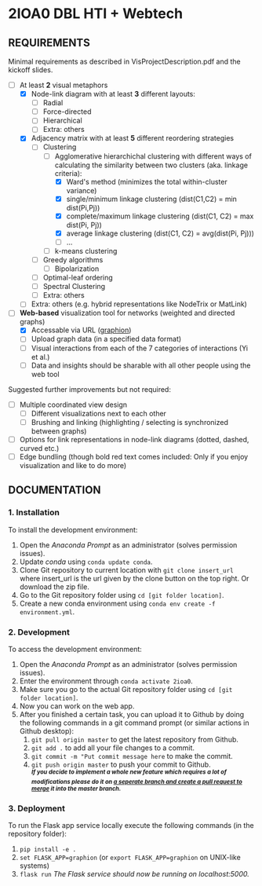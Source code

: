 # 2IOA0 DBL HTI + Webtech

## REQUIREMENTS
Minimal requirements as described in VisProjectDescription.pdf and the kickoff slides. 
- [ ] At least **2** visual metaphors
  - [x] Node-link diagram with at least **3** different layouts:
    - [ ] Radial
    - [ ] Force-directed
    - [ ] Hierarchical
    - [ ] Extra: others
  - [x] Adjacency matrix with at least **5** different reordering strategies
    - [ ] Clustering
      - [ ] Agglomerative hierarchichal clustering with different ways of calculating the similarity between two clusters (aka. linkage criteria):
        - [x] Ward's method (minimizes the total within-cluster variance)
        - [x] single/minimum linkage clustering (dist(C1,C2) = min dist(Pi,Pj))
        - [x] complete/maximum linkage clustering (dist(C1, C2) = max dist(Pi, Pj))
        - [x] average linkage clustering (dist(C1, C2) = avg(dist(Pi, Pj)))
        - [ ] ...
      - [ ] k-means clustering
    - [ ] Greedy algorithms
      - [ ] Bipolarization
    - [ ] Optimal-leaf ordering
    - [ ] Spectral Clustering
    - [ ] Extra: others
  - [ ] Extra: others (e.g. hybrid representations like NodeTrix or MatLink)
- [ ] **Web-based** visualization tool for networks (weighted and directed graphs)
  - [x] Accessable via URL ([graphion](https://graphion.uddi.ng))
  - [ ] Upload graph data (in a specified data format)
  - [ ] Visual interactions from each of the 7 categories of interactions (Yi et al.)
  - [ ] Data and insights should be sharable with all other people using the web tool

Suggested further improvements but not required:
- [ ] Multiple coordinated view design
  - [ ] Different visualizations next to each other
  - [ ] Brushing and linking (highlighting / selecting is synchronized between graphs)
- [ ] Options for link representations in node-link diagrams (dotted, dashed, curved etc.)
- [ ] Edge bundling (though bold red text comes included: Only if you enjoy visualization and like to do more)

## DOCUMENTATION
### 1. Installation
To install the development environment:
1. Open the _Anaconda Prompt_ as an administrator (solves permission issues).
2. Update _conda_ using ```conda update conda```.
3. Clone Git repository to current location with ```git clone insert_url``` where insert_url is the url given by the clone button on the top right. Or download the zip file.
4. Go to the Git repository folder using ```cd [git folder location]```.
5. Create a new conda environment using ```conda env create -f environment.yml```.

### 2. Development
To access the development environment:
1. Open the _Anaconda Prompt_ as an administrator (solves permission issues).
2. Enter the environment through ```conda activate 2ioa0```.
3. Make sure you go to the actual Git repository folder using ```cd [git folder location]```.
4. Now you can work on the web app.
5. After you finished a certain task, you can upload it to Github by doing the following commands in a git command prompt (or similar actions in Github desktop):
   1. ```git pull origin master``` to get the latest repository from Github.
   2. ```git add .``` to add all your file changes to a commit.
   3. ```git commit -m "Put commit message here``` to make the commit.
   4. ```git push origin master``` to push your commit to Github.  
   <sup><em><strong>If you decide to implement a whole new feature which requires a lot of modifications please do it on <a href="https://git-scm.com/book/en/v2/Git-Branching-Basic-Branching-and-Merging">a seperate branch and create a pull request to merge</a> it into the master branch.</strong></em></sup>

### 3. Deployment
To run the Flask app service locally execute the following commands (in the repository folder):
1. ```pip install -e .```
2. ```set FLASK_APP=graphion``` (or ```export FLASK_APP=graphion``` on UNIX-like systems)
3. ```flask run```
_The Flask service should now be running on localhost:5000._
